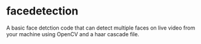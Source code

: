 # facedetection
A basic face detction code that can detect multiple faces on live video from your machine using OpenCV and a haar cascade file.

